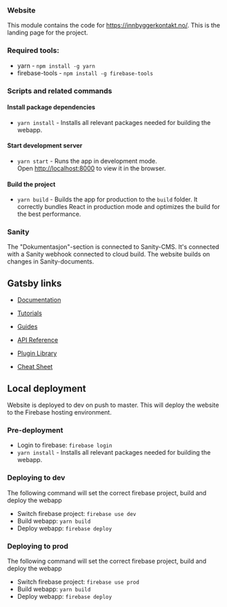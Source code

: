 
### Website
This module contains the code for https://innbyggerkontakt.no/. This is the landing page for the project.

### Required tools:
- yarn - `npm install -g yarn`
- firebase-tools - `npm install -g firebase-tools`


### Scripts and related commands
#### Install package dependencies
- `yarn install` - Installs all relevant packages needed for building the webapp.

#### Start development server
- `yarn start` - Runs the app in development mode.<br />
Open [http://localhost:8000](http://localhost:8000) to view it in the browser.

#### Build the project
- `yarn build` -
  Builds the app for production to the `build` folder.
  It correctly bundles React in production mode and optimizes the build for the best performance.
  </br>


### Sanity
The "Dokumentasjon"-section is connected to Sanity-CMS. It's connected with a Sanity webhook connected to cloud build. The website builds on changes in Sanity-documents.

## Gatsby links

- [Documentation](https://www.gatsbyjs.com/docs/?utm_source=starter&utm_medium=readme&utm_campaign=minimal-starter)

- [Tutorials](https://www.gatsbyjs.com/tutorial/?utm_source=starter&utm_medium=readme&utm_campaign=minimal-starter)

- [Guides](https://www.gatsbyjs.com/tutorial/?utm_source=starter&utm_medium=readme&utm_campaign=minimal-starter)

- [API Reference](https://www.gatsbyjs.com/docs/api-reference/?utm_source=starter&utm_medium=readme&utm_campaign=minimal-starter)

- [Plugin Library](https://www.gatsbyjs.com/plugins?utm_source=starter&utm_medium=readme&utm_campaign=minimal-starter)

- [Cheat Sheet](https://www.gatsbyjs.com/docs/cheat-sheet/?utm_source=starter&utm_medium=readme&utm_campaign=minimal-starter)



## Local deployment
Website is deployed to dev on push to master.
This will deploy the website to the Firebase hosting environment.
### Pre-deployment

- Login to firebase: `firebase login`
- `yarn install` - Installs all relevant packages needed for building the webapp.


### Deploying to dev
The following command will set the correct firebase project, build and deploy the webapp
- Switch firebase project: `firebase use dev`
- Build webapp: `yarn build`
- Deploy webapp: `firebase deploy`

### Deploying to prod
The following command will set the correct firebase project, build and deploy the webapp

- Switch firebase project: `firebase use prod`
- Build webapp: `yarn build`
- Deploy webapp: `firebase deploy`
